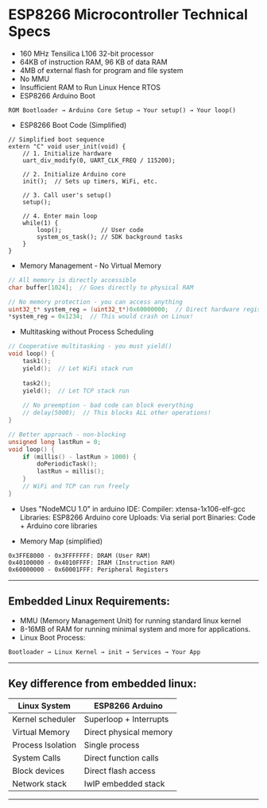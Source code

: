 #   ESP8266 Microcontroller Technical Specs
-   160 MHz Tensilica L106 32-bit processor
-   64KB of instruction RAM, 96 KB of data RAM
-   4MB of external flash for program and file system
-   No MMU
-   Insufficient RAM to Run Linux Hence RTOS
-   ESP8266 Arduino Boot
```text
ROM Bootloader → Arduino Core Setup → Your setup() → Your loop()
```

-   ESP8266 Boot Code (Simplified)
```cpps
// Simplified boot sequence
extern "C" void user_init(void) {
    // 1. Initialize hardware
    uart_div_modify(0, UART_CLK_FREQ / 115200);
    
    // 2. Initialize Arduino core
    init();  // Sets up timers, WiFi, etc.
    
    // 3. Call user's setup()
    setup();
    
    // 4. Enter main loop
    while(1) {
        loop();           // User code
        system_os_task(); // SDK background tasks
    }
}
```
-   Memory Management - No Virtual Memory
```cpp
// All memory is directly accessible
char buffer[1024];  // Goes directly to physical RAM

// No memory protection - you can access anything
uint32_t* system_reg = (uint32_t*)0x60000000;  // Direct hardware register access
*system_reg = 0x1234;  // This would crash on Linux!
```

-   Multitasking without Process Scheduling
```cpp
// Cooperative multitasking - you must yield()
void loop() {
    task1();
    yield();  // Let WiFi stack run
    
    task2(); 
    yield();  // Let TCP stack run
    
    // No preemption - bad code can block everything
    // delay(5000);  // This blocks ALL other operations!
}

// Better approach - non-blocking
unsigned long lastRun = 0;
void loop() {
    if (millis() - lastRun > 1000) {
        doPeriodicTask();
        lastRun = millis();
    }
    // WiFi and TCP can run freely
}
```
-   Uses "NodeMCU 1.0" in arduino IDE: 
    Compiler: xtensa-1x106-elf-gcc
    Libraries: ESP8266 Arduino core
    Uploads: Via serial port
    Binaries: Code + Arduino core libraries

-   Memory Map (simplified)
```text
0x3FFE8000 - 0x3FFFFFFF: DRAM (User RAM)
0x40100000 - 0x4010FFFF: IRAM (Instruction RAM) 
0x60000000 - 0x60001FFF: Peripheral Registers
```
---

## Embedded Linux Requirements:
-   MMU (Memory Management Unit) for running standard linux kernel
-   8-16MB of RAM for running minimal system and more for applications. 
-   Linux Boot Process:
```
Bootloader → Linux Kernel → init → Services → Your App
```


---

##  Key difference from embedded linux:

| Linux System     | ESP8266 Arduino    |
|------------------|--------------------|
| Kernel scheduler | Superloop + Interrupts  |
| Virtual Memory     | Direct physical memory|
| Process Isolation  | Single process        |
| System Calls       | Direct function calls |
| Block devices      | Direct flash access   |
| Network stack      | IwIP embedded stack   |

---


